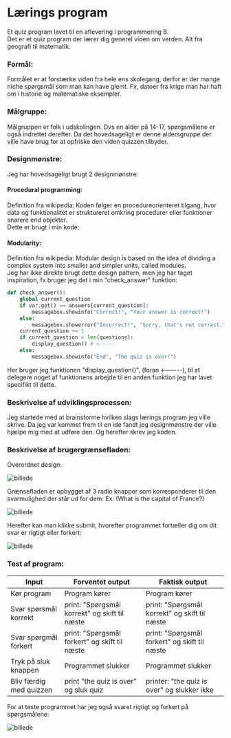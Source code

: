 # Lærings program

Et quiz program lavet til en aflevering i programmering B.   
Det er et quiz program der lærer dig generel viden om verden. Alt fra geografi til matematik.

### Formål:

Formålet er at forstærke viden fra hele ens skolegang, derfor er der mange niche spørgsmål som man kan have glemt. Fx, datoer fra krige man har haft om i historie og matematiske eksempler.

### Målgruppe:

Målgruppen er folk i udskolingen. Dvs en alder på 14-17, spørgsmålene er også indrettet derefter. Da det hovedsageligt er denne aldersgruppe der ville have brug for at opfriske den viden quizzen tilbyder.

### Designmønstre:

Jeg har hovedsageligt brugt 2 designmønstre:

#### Procedural programming:
Definition fra wikipedia: Koden følger en procedureorienteret tilgang, hvor data og funktionalitet er struktureret omkring procedurer eller funktioner snarere end objekter.   
Dette er brugt i min kode:


#### Modularity:
Definition fra wikipedia: Modular design is based on the idea of dividing a complex system into smaller and simpler units, called modules.   
Jeg har ikke direkte brugt dette design pattern, men jeg har taget inspiration, fx bruger jeg det i min "check_answer" funktion:
```python
def check_answer():
    global current_question
    if var.get() == answers[current_question]:
        messagebox.showinfo("Correct!", "Your answer is correct!")
    else:
        messagebox.showerror("Incorrect!", "Sorry, that's not correct.")
    current_question += 1
    if current_question < len(questions):
        display_question() # <-----
    else:
        messagebox.showinfo("End", "The quiz is over!")
```
Her bruger jeg funktionen "display_question()", (foran <-----), til at delegere noget af funktionens arbejde til en anden funktion jeg har lavet specifikt til dette. 

### Beskrivelse af udviklingsprocessen:

Jeg startede med at brainstorme hvilken slags lærings program jeg ville skrive. Da jeg var kommet frem til en ide fandt jeg designmønstre der ville hjælpe mig med at udføre den. Og herefter skrev jeg koden.


### Beskrivelse af brugergrænsefladen:
Overordnet design:

![billede](https://github.com/albertsigp/Learning-thing/assets/32582639/4d55a70f-fb0e-4bf7-8e47-ac7e7c9912c4)


Grænsefladen er opbygget af 3 radio knapper som korresponderer til den svarmulighed der står ud for dem:
Ex: (What is the capital of France?)

![billede](https://github.com/albertsigp/Learning-thing/assets/32582639/7ce1d384-f098-489d-bb04-e6e76d014192)

Herefter kan man klikke submit, hvorefter programmet fortæller dig om dit svar er rigtigt eller forkert:

![billede](https://github.com/albertsigp/Learning-thing/assets/32582639/9683094f-02dc-427d-a4de-b6e29a05d146)



### Test af program:
| Input | Forventet output | Faktisk output |
| ----------- | ----------- | ----------- |
|Kør program | Program kører | Program kører|
|Svar spørsmål korrekt | print: "Spørgsmål korrekt" og skift til næste |print: "Spørgsmål korrekt" og skift til næste|
|Svar spørgmål forkert | print: "Spørgsmål forkert" og skift til næste |print: "Spørgsmål forkert" og skift til næste|
|Tryk på sluk knappen | Programmet slukker| Programmet slukker|
|Bliv færdig med quizzen|print "the quiz is over" og sluk quiz | printer: "the quiz is over" og slukker ikke|


For at teste programmet har jeg også svaret rigtigt og forkert på spørgsmålene:

![billede](https://github.com/albertsigp/Learning-thing/assets/32582639/32111d31-9846-4b62-87be-972ca9ff4d28)


